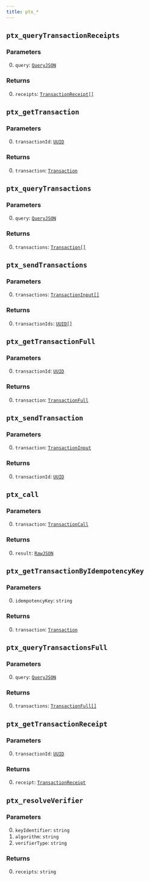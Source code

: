 ```yaml
---
title: ptx_*
---
```

## `ptx_queryTransactionReceipts`

### Parameters

0. `query`: [`QueryJSON`](../types/queryjson.md#queryjson)

### Returns

0. `receipts`: [`TransactionReceipt[]`](../types/transactionreceipt.md#transactionreceipt)

## `ptx_getTransaction`

### Parameters

0. `transactionId`: [`UUID`](../types/simpletypes.md#uuid)

### Returns

0. `transaction`: [`Transaction`](../types/transaction.md#transaction)

## `ptx_queryTransactions`

### Parameters

0. `query`: [`QueryJSON`](../types/queryjson.md#queryjson)

### Returns

0. `transactions`: [`Transaction[]`](../types/transaction.md#transaction)

## `ptx_sendTransactions`

### Parameters

0. `transactions`: [`TransactionInput[]`](../types/transactioninput.md#transactioninput)

### Returns

0. `transactionIds`: [`UUID[]`](../types/simpletypes.md#uuid)

## `ptx_getTransactionFull`

### Parameters

0. `transactionId`: [`UUID`](../types/simpletypes.md#uuid)

### Returns

0. `transaction`: [`TransactionFull`](../types/transactionfull.md#transactionfull)

## `ptx_sendTransaction`

### Parameters

0. `transaction`: [`TransactionInput`](../types/transactioninput.md#transactioninput)

### Returns

0. `transactionId`: [`UUID`](../types/simpletypes.md#uuid)

## `ptx_call`

### Parameters

0. `transaction`: [`TransactionCall`](../types/transactioncall.md#transactioncall)

### Returns

0. `result`: [`RawJSON`](../types/simpletypes.md#rawjson)

## `ptx_getTransactionByIdempotencyKey`

### Parameters

0. `idempotencyKey`: `string`

### Returns

0. `transaction`: [`Transaction`](../types/transaction.md#transaction)

## `ptx_queryTransactionsFull`

### Parameters

0. `query`: [`QueryJSON`](../types/queryjson.md#queryjson)

### Returns

0. `transactions`: [`TransactionFull[]`](../types/transactionfull.md#transactionfull)

## `ptx_getTransactionReceipt`

### Parameters

0. `transactionId`: [`UUID`](../types/simpletypes.md#uuid)

### Returns

0. `receipt`: [`TransactionReceipt`](../types/transactionreceipt.md#transactionreceipt)

## `ptx_resolveVerifier`

### Parameters

0. `keyIdentifier`: `string`
1. `algorithm`: `string`
2. `verifierType`: `string`

### Returns

0. `receipts`: `string`

